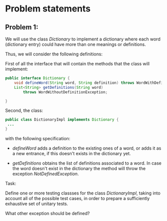 # Problem statements

## Problem 1:

We will use the class _Dictionary_ to implement a dictionary where each word (dictionary entry) could have more than one meanings or definitions.

Thus, we will consider the following definitions:

First of all the interface that will contain the methods that the class will implement:

```java
public interface Dictionary {
    void defineWord(String word, String definition) throws WordWithDefinitionException;
    List<String> getDefinitions(String word)
        throws WordWithoutDefinitionException;

}
```

Second, the class:

```java
public class DictionaryImpl implements Dictionary {
 ...
}
```

with the following specification:

  - _defineWord_ adds a definition to the existing ones of a word, or adds it as a new entrance, if this doesn't exists in the dictionary yet.
  
  - _getDefinitions_ obtains the list of definitions associated to a word. In case the word doesn't exist in the dictionary the method will throw the exception _NotDefinedException_.
  
  Task:
  
  Define one or more testing classses for the class _DictionaryImpl_, taking into account all of the possible test cases, in order to prepare a sufficiently exhaustive set of unitary tests.
  
  What other exception should be defined?
